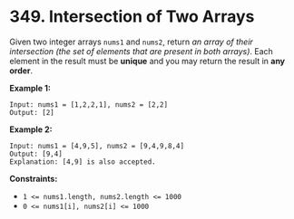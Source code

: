 # 349. Intersection of Two Arrays
Given two integer arrays `nums1` and `nums2`, return *an array of their intersection (the set of elements that are present in both arrays)*. Each element in the result must be **unique** and you may return the result in **any order**.

**Example 1:**
```
Input: nums1 = [1,2,2,1], nums2 = [2,2]
Output: [2]
```

**Example 2:**
```
Input: nums1 = [4,9,5], nums2 = [9,4,9,8,4]
Output: [9,4]
Explanation: [4,9] is also accepted.
```

**Constraints:**
- `1 <= nums1.length, nums2.length <= 1000`
- `0 <= nums1[i], nums2[i] <= 1000`
